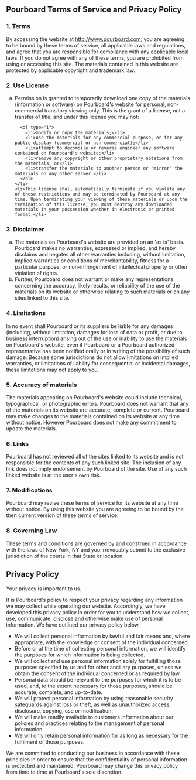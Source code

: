 <h2>Pourboard Terms of Service and Privacy Policy</h2>

<h3>1. Terms</h3>

  <p>By accessing the website at <a href="http://www.pourboard.com">http://www.pourboard.com</a>, you are agreeing to be bound by these terms of service, all applicable laws and regulations, and agree that you are responsible for compliance with any applicable local laws. If you do not agree with any of these terms, you are prohibited from using or accessing this site. The materials contained in this website are protected by applicable copyright and trademark law.</p>

<h3>2. Use License</h3>

  <ol type="a">
    <li>
      Permission is granted to temporarily download one copy of the materials (information or software) on Pourboard's website for personal, non-commercial transitory viewing only. This is the grant of a license, not a transfer of title, and under this license you may not:

      <ol type="i">
        <li>modify or copy the materials;</li>
        <li>use the materials for any commercial purpose, or for any public display (commercial or non-commercial);</li>
        <li>attempt to decompile or reverse engineer any software contained on Pourboard's website;</li>
        <li>remove any copyright or other proprietary notations from the materials; or</li>
        <li>transfer the materials to another person or "mirror" the materials on any other server.</li>
      </ol>
    </li>
    <li>This license shall automatically terminate if you violate any of these restrictions and may be terminated by Pourboard at any time. Upon terminating your viewing of these materials or upon the termination of this license, you must destroy any downloaded materials in your possession whether in electronic or printed format.</li>
  </ol>

<h3>3. Disclaimer</h3>

  <ol type="a">
    <li>The materials on Pourboard's website are provided on an 'as is' basis. Pourboard makes no warranties, expressed or implied, and hereby disclaims and negates all other warranties including, without limitation, implied warranties or conditions of merchantability, fitness for a particular purpose, or non-infringement of intellectual property or other violation of rights.</li>
    <li>Further, Pourboard does not warrant or make any representations concerning the accuracy, likely results, or reliability of the use of the materials on its website or otherwise relating to such materials or on any sites linked to this site.</li>
  </ol>

<h3>4. Limitations</h3>

  <p>In no event shall Pourboard or its suppliers be liable for any damages (including, without limitation, damages for loss of data or profit, or due to business interruption) arising out of the use or inability to use the materials on Pourboard's website, even if Pourboard or a Pourboard authorized representative has been notified orally or in writing of the possibility of such damage. Because some jurisdictions do not allow limitations on implied warranties, or limitations of liability for consequential or incidental damages, these limitations may not apply to you.</p>

<h3>5. Accuracy of materials</h3>

  <p>The materials appearing on Pourboard's website could include technical, typographical, or photographic errors. Pourboard does not warrant that any of the materials on its website are accurate, complete or current. Pourboard may make changes to the materials contained on its website at any time without notice. However Pourboard does not make any commitment to update the materials.</p>

<h3>6. Links</h3>

  <p>Pourboard has not reviewed all of the sites linked to its website and is not responsible for the contents of any such linked site. The inclusion of any link does not imply endorsement by Pourboard of the site. Use of any such linked website is at the user's own risk.</p>

<h3>7. Modifications</h3>

  <p>Pourboard may revise these terms of service for its website at any time without notice. By using this website you are agreeing to be bound by the then current version of these terms of service.</p>

<h3>8. Governing Law</h3>

  <p>These terms and conditions are governed by and construed in accordance with the laws of New York, NY and you irrevocably submit to the exclusive jurisdiction of the courts in that State or location.</p>

<h2>Privacy Policy</h2>

  <p>Your privacy is important to us.</p>

  <p>It is Pourboard's policy to respect your privacy regarding any information we may collect while operating our website. Accordingly, we have developed this privacy policy in order for you to understand how we collect, use, communicate, disclose and otherwise make use of personal information. We have outlined our privacy policy below.</p>

  <ul>
    <li>We will collect personal information by lawful and fair means and, where appropriate, with the knowledge or consent of the individual concerned.</li>
    <li>Before or at the time of collecting personal information, we will identify the purposes for which information is being collected.</li>
    <li>We will collect and use personal information solely for fulfilling those purposes specified by us and for other ancillary purposes, unless we obtain the consent of the individual concerned or as required by law.</li>
    <li>Personal data should be relevant to the purposes for which it is to be used, and, to the extent necessary for those purposes, should be accurate, complete, and up-to-date.</li>
    <li>We will protect personal information by using reasonable security safeguards against loss or theft, as well as unauthorized access, disclosure, copying, use or modification.</li>
    <li>We will make readily available to customers information about our policies and practices relating to the management of personal information.</li>
    <li>We will only retain personal information for as long as necessary for the fulfilment of those purposes.</li>
  </ul>

  <p>We are committed to conducting our business in accordance with these principles in order to ensure that the confidentiality of personal information is protected and maintained. Pourboard may change this privacy policy from time to time at Pourboard's sole discretion.</p>
